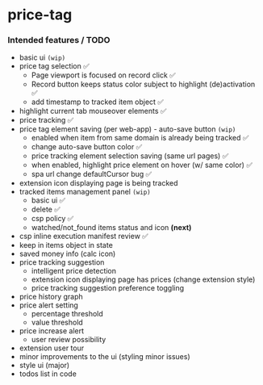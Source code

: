 # price-tag

### Intended features / TODO

 * basic ui `(wip)`
 * price tag selection ✅
    * Page viewport is focused on record click ✅
    * Record button keeps status color subject to highlight (de)activation ✅
    * add timestamp to tracked item object ✅
 * highlight current tab mouseover elements ✅
 * price tracking ✅
 * price tag element saving (per web-app) - auto-save button `(wip)`
    * enabled when item from same domain is already being tracked ✅
    * change auto-save button color ✅
    * price tracking element selection saving (same url pages) ✅
    * when enabled, highlight price element on hover (w/ same color) ✅
    * spa url change defaultCursor bug ✅
 * extension icon displaying page is being tracked
 * tracked items management panel `(wip)`
    * basic ui ✅
    * delete ✅
    * csp policy ✅
    * watched/not_found items status and icon **(next)**
 * csp inline execution manifest review ✅
 * keep in items object in state
 * saved money info (calc icon)
 * price tracking suggestion
    * intelligent price detection
    * extension icon displaying page has prices (change extension style)
    * price tracking suggestion preference toggling
 * price history graph
 * price alert setting
    * percentage threshold
    * value threshold
 * price increase alert
    * user review possibility
 * extension user tour
 * minor improvements to the ui (styling minor issues)
 * style ui (major)
 * todos list in code
